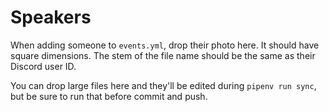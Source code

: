 # Speakers

When adding someone to `events.yml`, drop their photo here. It should have square dimensions. The stem of the file name should be the same as their Discord user ID.

You can drop large files here and they'll be edited during `pipenv run sync`, but be sure to run that before commit and push.
